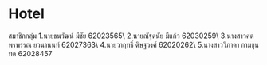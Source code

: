 # Hotel
สมาชิกกลุ่ม 
1.นายธนวัฒน์ มีชัย 62023565\ 
2.นายณัฐดนัย มีแก้ว 62030259\ 
3.นางสาวศตพรพรรณ ยวนานนท์ 62027363\ 
4.นายวาฤทธิ์ ดิษฐวงศ์ 62020262\ 
5.นางสาววิภาดา กามขุนทด 62028457 
